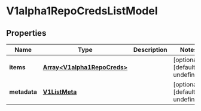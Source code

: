 # V1alpha1RepoCredsListModel

## Properties

Name | Type | Description | Notes
------------ | ------------- | ------------- | -------------
**items** | [**Array&lt;V1alpha1RepoCreds&gt;**](V1alpha1RepoCreds.md) |  | [optional] [default to undefined]
**metadata** | [**V1ListMeta**](V1ListMeta.md) |  | [optional] [default to undefined]


